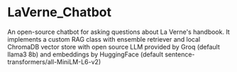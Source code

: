 # LaVerne_Chatbot
An open-source chatbot for asking questions about La Verne's handbook. It implements a custom RAG class with ensemble retriever and local ChromaDB vector store with open source LLM provided by Groq (default llama3 8b) and embeddings by HuggingFace (default sentence-transformers/all-MiniLM-L6-v2)
